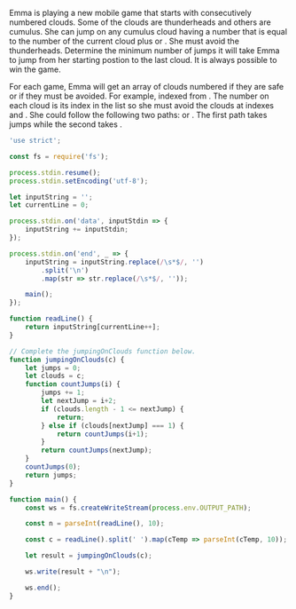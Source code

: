 Emma is playing a new mobile game that starts with consecutively numbered
clouds. Some of the clouds are thunderheads and others are cumulus. She can
jump on any cumulus cloud having a number that is equal to the number of the
current cloud plus  or . She must avoid the thunderheads. Determine the minimum
number of jumps it will take Emma to jump from her starting postion to the last
cloud. It is always possible to win the game.

For each game, Emma will get an array of clouds numbered  if they are safe or
if they must be avoided. For example,  indexed from . The number on each cloud
is its index in the list so she must avoid the clouds at indexes  and . She
could follow the following two paths:  or . The first path takes  jumps while
the second takes .

```js
'use strict';

const fs = require('fs');

process.stdin.resume();
process.stdin.setEncoding('utf-8');

let inputString = '';
let currentLine = 0;

process.stdin.on('data', inputStdin => {
    inputString += inputStdin;
});

process.stdin.on('end', _ => {
    inputString = inputString.replace(/\s*$/, '')
        .split('\n')
        .map(str => str.replace(/\s*$/, ''));

    main();
});

function readLine() {
    return inputString[currentLine++];
}

// Complete the jumpingOnClouds function below.
function jumpingOnClouds(c) {
    let jumps = 0;
    let clouds = c;
    function countJumps(i) {
        jumps += 1;
        let nextJump = i+2;
        if (clouds.length - 1 <= nextJump) {
            return;
        } else if (clouds[nextJump] === 1) {
            return countJumps(i+1);
        }
        return countJumps(nextJump);
    }
    countJumps(0);
    return jumps;
}

function main() {
    const ws = fs.createWriteStream(process.env.OUTPUT_PATH);

    const n = parseInt(readLine(), 10);

    const c = readLine().split(' ').map(cTemp => parseInt(cTemp, 10));

    let result = jumpingOnClouds(c);

    ws.write(result + "\n");

    ws.end();
}
```
